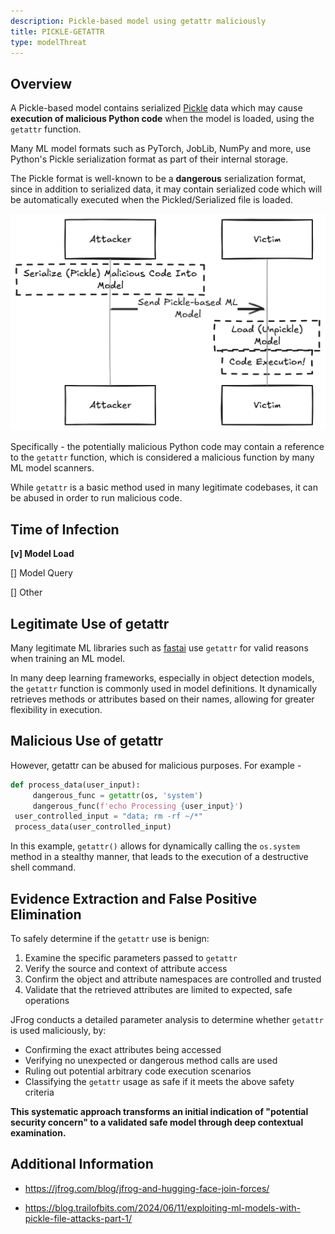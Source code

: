 ```yaml
---
description: Pickle-based model using getattr maliciously
title: PICKLE-GETATTR
type: modelThreat
---
```



## Overview

A Pickle-based model contains serialized [Pickle](https://docs.python.org/3/library/pickle.html) data which may cause **execution of malicious Python code** when the model is loaded, using the `getattr` function.

Many ML model formats such as PyTorch, JobLib, NumPy and more, use Python's Pickle serialization format as part of their internal storage.

The Pickle format is well-known to be a **dangerous** serialization format, since in addition to serialized data, it may contain serialized code which will be automatically executed when the Pickled/Serialized file is loaded.

![](/img/pickle_deserialization.png)

Specifically - the potentially malicious Python code may contain a reference to the `getattr` function, which is considered a malicious function by many ML model scanners.

While `getattr` is a basic method used in many legitimate codebases, it can be abused in order to run malicious code.



## Time of Infection

**[v] Model Load**

[] Model Query

[] Other



## Legitimate Use of getattr

Many legitimate ML libraries such as [fastai](https://github.com/fastai/fastai) use `getattr` for valid reasons when training an ML model.

In many deep learning frameworks, especially in object detection models, the `getattr` function is commonly used in model definitions. It dynamically retrieves methods or attributes based on their names, allowing for greater flexibility in execution.



## Malicious Use of getattr

However, getattr can be abused for malicious purposes. For example -

```python
def process_data(user_input):
     dangerous_func = getattr(os, 'system')
     dangerous_func(f'echo Processing {user_input}')
 user_controlled_input = "data; rm -rf ~/*" 
 process_data(user_controlled_input)
```

In this example, `getattr()` allows for dynamically calling the `os.system` method in a stealthy manner, that leads to the execution of a destructive shell command.



## Evidence Extraction and False Positive Elimination

To safely determine if the `getattr` use is benign:

1. Examine the specific parameters passed to `getattr`
2. Verify the source and context of attribute access
3. Confirm the object and attribute namespaces are controlled and trusted
4. Validate that the retrieved attributes are limited to expected, safe operations

JFrog conducts a detailed parameter analysis to determine whether `getattr` is used maliciously, by:

- Confirming the exact attributes being accessed
- Verifying no unexpected or dangerous method calls are used
- Ruling out potential arbitrary code execution scenarios
- Classifying the `getattr` usage as safe if it meets the above safety criteria

**This systematic approach transforms an initial indication of "potential security concern" to a validated safe model through deep contextual examination.**



## Additional Information

* https://jfrog.com/blog/jfrog-and-hugging-face-join-forces/

* https://blog.trailofbits.com/2024/06/11/exploiting-ml-models-with-pickle-file-attacks-part-1/
